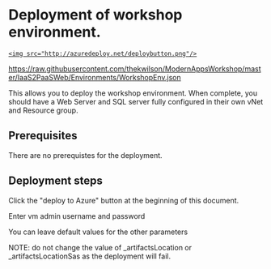 

# Deployment of workshop environment.

<a href="https://portal.azure.com/#create/Microsoft.Template/uri/https%3A%2F%2Fraw.githubusercontent.com%2Fthekwilson%2FModernAppsWorkshopp%2Fmaster%2FIaaS2PaaSWeb%2FEnvironments%2FWorkshopEnv.json" target="_blank">
    
    
    
    <img src="http://azuredeploy.net/deploybutton.png"/>
</a>

https://raw.githubusercontent.com/thekwilson/ModernAppsWorkshop/master/IaaS2PaaSWeb/Environments/WorkshopEnv.json

This allows you to deploy the workshop environment.  When complete, you should have a Web Server and SQL server fully configured in their own vNet and Resource group.

## Prerequisites

There are no prerequistes for the deployment.

## Deployment steps

Click the "deploy to Azure" button at the beginning of this document.

Enter vm admin username and password

You can leave default values for the other parameters

NOTE: do not change the value of _artifactsLocation or _artifactsLocationSas as the deployment will fail.
